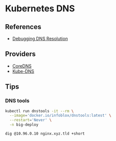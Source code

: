 # Kubernetes DNS

## References

- [Debugging DNS Resolution](https://kubernetes.io/docs/tasks/administer-cluster/dns-debugging-resolution/)

## Providers

- [CoreDNS](/coredns.md)
- [Kube-DNS](/kube-dns.md)

## Tips

### DNS tools

```sh
kubectl run dnstools -it --rm \
  --image='docker.io/infoblox/dnstools:latest' \
  --restart='Never' \
  -n big-deploy
```

```sh
dig @10.96.0.10 nginx.xyz.tld +short
```

<!-- ### minikube Hosts

```sh
minikube ssh -- sudo cat /etc/hosts
```

```sh
minikube ssh -- 'sudo /usr/bin/sh -c "echo -e \"127.0.0.1\tsubdomain.xyz.tld\" >> /etc/hosts"'
``` -->
